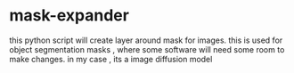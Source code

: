# mask-expander
this python script will create layer around mask for images. this is used for object segmentation masks , where some software will need some room to make changes. in my case , its a image diffusion model

